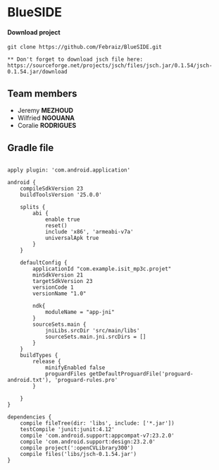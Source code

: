 # BlueSIDE

#### Download project

    git clone https://github.com/Febraiz/BlueSIDE.git
    
    ** Don't forget to download jsch file here: https://sourceforge.net/projects/jsch/files/jsch.jar/0.1.54/jsch-0.1.54.jar/download
    
## Team members
- Jeremy **MEZHOUD**
- Wilfried **NGOUANA**
- Coralie **RODRIGUES**

## Gradle file
<pre><code>
apply plugin: 'com.android.application'

android {
    compileSdkVersion 23
    buildToolsVersion '25.0.0'

    splits {
        abi {
            enable true
            reset()
            include 'x86', 'armeabi-v7a'
            universalApk true
        }
    }

    defaultConfig {
        applicationId "com.example.isit_mp3c.projet"
        minSdkVersion 21
        targetSdkVersion 23
        versionCode 1
        versionName "1.0"

        ndk{
            moduleName = "app-jni"
        }
        sourceSets.main {
            jniLibs.srcDir 'src/main/libs'
            sourceSets.main.jni.srcDirs = []
        }
    }
    buildTypes {
        release {
            minifyEnabled false
            proguardFiles getDefaultProguardFile('proguard-android.txt'), 'proguard-rules.pro'
        }

    }
}

dependencies {
    compile fileTree(dir: 'libs', include: ['*.jar'])
    testCompile 'junit:junit:4.12'
    compile 'com.android.support:appcompat-v7:23.2.0'
    compile 'com.android.support:design:23.2.0'
    compile project(':openCVLibrary300')
    compile files('libs/jsch-0.1.54.jar')
}
</code></pre>
